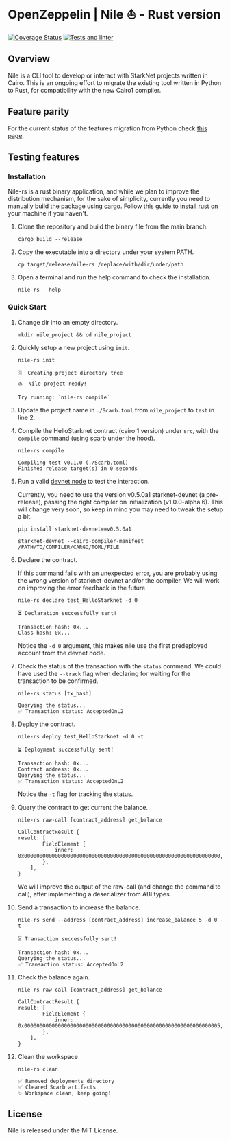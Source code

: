 # OpenZeppelin | Nile ⛵ - Rust version

[![Coverage Status](https://codecov.io/gh/OpenZeppelin/nile-rs/graph/badge.svg)](https://codecov.io/gh/OpenZeppelin/nile-rs)
[![Tests and linter](https://github.com/OpenZeppelin/nile-rs/actions/workflows/ci.yml/badge.svg)](https://github.com/OpenZeppelin/nile-rs/actions/workflows/ci.yml)

## Overview

Nile is a CLI tool to develop or interact with StarkNet projects written in Cairo. This is an ongoing effort to migrate the existing tool written in Python to Rust, for compatibility with the new Cairo1 compiler.

## Feature parity

For the current status of the features migration from Python check [this page](https://github.com/ericnordelo/nile-rs/blob/main/docs/FEATURE_PARITY.md).

## Testing features

### Installation

Nile-rs is a rust binary application, and while we plan to improve the distribution mechanism, for the sake of simplicity, currently you need to manually build the package using [cargo](https://doc.rust-lang.org/cargo/). Follow this [guide to install rust](https://doc.rust-lang.org/cargo/getting-started/installation.html) on your machine if you haven't.

1. Clone the repository and build the binary file from the main branch.

    ```
    cargo build --release
    ```

2. Copy the executable into a directory under your system PATH.

    ```
    cp target/release/nile-rs /replace/with/dir/under/path
    ```

3. Open a terminal and run the help command to check the installation.

    ```
    nile-rs --help
    ```

### Quick Start

1. Change dir into an empty directory.

    ```
    mkdir nile_project && cd nile_project
    ```

2. Quickly setup a new project using `init`.

    ```
    nile-rs init
    ```

    ```
    🗄  Creating project directory tree
    ⛵️  Nile project ready!

    Try running: `nile-rs compile`
    ```

3. Update the project name in `./Scarb.toml` from `nile_project` to `test` in line 2.

4. Compile the HelloStarknet contract (cairo 1 version) under `src`, with the `compile` command (using [scarb](https://github.com/software-mansion/scarb) under the hood).

    ```
    nile-rs compile
    ```

    ```
    Compiling test v0.1.0 (./Scarb.toml)
    Finished release target(s) in 0 seconds
    ```

5. Run a valid [devnet node](https://github.com/Shard-Labs/starknet-devnet) to test the interaction.

    Currently, you need to use the version v0.5.0a1 starknet-devnet (a pre-release), passing the right compiler on initialization (v1.0.0-alpha.6). This will change very soon, so keep in mind you may need to tweak the setup a bit.

    ```
    pip install starknet-devnet==v0.5.0a1
    ```
    ```
    starknet-devnet --cairo-compiler-manifest /PATH/TO/COMPILER/CARGO/TOML/FILE
    ```

6. Declare the contract.

    If this command fails with an unexpected error, you are probably using the wrong version of starknet-devnet and/or the compiler. We will work on improving the error feedback in the future.

    ```
    nile-rs declare test_HelloStarknet -d 0
    ```

    ```
    ⏳ Declaration successfully sent!

    Transaction hash: 0x...
    Class hash: 0x...
    ```

    Notice the `-d 0` argument, this makes nile use the first predeployed account from the devnet node.

7. Check the status of the transaction with the `status` command. We could have used the `--track` flag when declaring for waiting for the transaction to be confirmed.

    ```
    nile-rs status [tx_hash]
    ```
    ```
    Querying the status...
    ✅ Transaction status: AcceptedOnL2
    ```

8. Deploy the contract.

    ```
    nile-rs deploy test_HelloStarknet -d 0 -t
    ```

    ```
    ⏳ Deployment successfully sent!

    Transaction hash: 0x...
    Contract address: 0x...
    Querying the status...
    ✅ Transaction status: AcceptedOnL2
    ```

    Notice the `-t` flag for tracking the status.

9. Query the contract to get current the balance.

    ```
    nile-rs raw-call [contract_address] get_balance
    ```
    ```
    CallContractResult {
    result: [
            FieldElement {
                inner: 0x0000000000000000000000000000000000000000000000000000000000000000,
            },
        ],
    }
    ```

    We will improve the output of the raw-call (and change the command to call), after implementing a deserializer from ABI types.

10. Send a transaction to increase the balance.

    ```
    nile-rs send --address [contract_address] increase_balance 5 -d 0 -t
    ```
    ```
    ⏳ Transaction successfully sent!

    Transaction hash: 0x...
    Querying the status...
    ✅ Transaction status: AcceptedOnL2
    ```

11. Check the balance again.

    ```
    nile-rs raw-call [contract_address] get_balance
    ```
    ```
    CallContractResult {
    result: [
            FieldElement {
                inner: 0x0000000000000000000000000000000000000000000000000000000000000005,
            },
        ],
    }
    ```

12. Clean the workspace

    ```
    nile-rs clean
    ```
    ```
    ✅ Removed deployments directory
    ✅ Cleaned Scarb artifacts
    ✨ Workspace clean, keep going!
    ```

## License

Nile is released under the MIT License.
